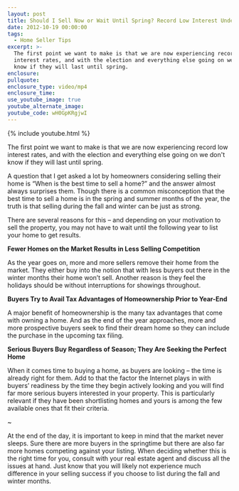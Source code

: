 ```yaml
---
layout: post
title: Should I Sell Now or Wait Until Spring? Record Low Interest Under 3%
date: 2012-10-19 00:00:00
tags:
  - Home Seller Tips
excerpt: >-
  The first point we want to make is that we are now experiencing record low
  interest rates, and with the election and everything else going on we don't
  know if they will last until spring.
enclosure:
pullquote:
enclosure_type: video/mp4
enclosure_time:
use_youtube_image: true
youtube_alternate_image:
youtube_code: wH0GpKRgjwI
---
```



{% include youtube.html %}

The first point we want to make is that we are now experiencing record low interest rates, and with the election and everything else going on we don't know if they will last until spring.

A question that I get asked a lot by homeowners considering selling their home is “When is the best time to sell a home?” and the answer almost always surprises them. Though there is a common misconception that the best time to sell a home is in the spring and summer months of the year, the truth is that selling during the fall and winter can be just as strong.

There are several reasons for this – and depending on your motivation to sell the property, you may not have to wait until the following year to list your home to get results.

**Fewer Homes on the Market Results in Less Selling Competition**

As the year goes on, more and more sellers remove their home from the market. They either buy into the notion that with less buyers out there in the winter months their home won’t sell. Another reason is they feel the holidays should be without interruptions for showings throughout.&nbsp;

**Buyers Try to Avail Tax Advantages of Homeownership Prior to Year-End**

A major benefit of homeownership is the many tax advantages that come with owning a home. And as the end of the year approaches, more and more prospective buyers seek to find their dream home so they can include the purchase in the upcoming tax filing.

**Serious Buyers Buy Regardless of Season; They Are Seeking the Perfect Home**

When it comes time to buying a home, as buyers are looking – the time is already right for them. Add to that the factor the Internet plays in with buyers’ readiness by the time they begin actively looking and you will find far more serious buyers interested in your property. This is particularly relevant if they have been shortlisting homes and yours is among the few available ones that fit their criteria.

~

At the end of the day, it is important to keep in mind that the market never sleeps. Sure there are more buyers in the springtime but there are also far more homes competing against your listing. When deciding whether this is the right time for you, consult with your real estate agent and discuss all the issues at hand. Just know that you will likely not experience much difference in your selling success if you choose to list during the fall and winter months.